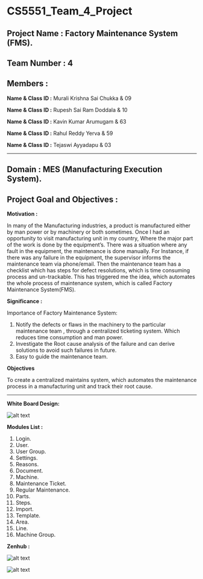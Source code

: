 # CS5551_Team_4_Project

## Project Name : Factory Maintenance System (FMS).

## Team Number : 4

## Members :

**Name & Class ID :** Murali Krishna Sai Chukka & 09

**Name & Class ID :** Rupesh Sai Ram Doddala & 10

**Name & Class ID :** Kavin Kumar Arumugam & 63

**Name & Class ID :** Rahul Reddy Yerva & 59

**Name & Class ID :** Tejaswi Ayyadapu & 03


---

**Domain :** MES (Manufacturing Execution System).
---

## Project Goal and Objectives :

**Motivation :**

In many of the Manufacturing industries, a product is manufactured either by man power or by machinery or both sometimes. Once I had an opportunity to visit manufacturing unit in my country, Where the major part of the work is done by the equipment’s. There was a situation where any fault in the equipment, the maintenance is done manually. For Instance, if there was any failure in the equipment, the supervisor informs the maintenance team via phone/email. Then the maintenance team has a checklist which has steps for defect resolutions, which is time consuming process and un-trackable. This has triggered me the idea, which automates the whole process of maintenance system, which is called Factory Maintenance System(FMS).

**Significance :**

Importance of Factory Maintenance System:

1.	Notify the defects or flaws in the machinery to the particular maintenance team , through a centralized ticketing system. Which         reduces time consumption and man power.
2.	Investigate the Root cause analysis of the failure and can derive solutions to avoid such failures in future.
3.	Easy to guide the maintenance team.


**Objectives**

To create a centralized maintains  system, which automates the maintenance process in a manufacturing unit and track their root cause.

---


**White Board Design:**

![alt text](https://github.com/chkrish9/CS5551_Team_4_Project/blob/master/Design/Design_Modules.jpg "Design")

**Modules List :**

1. Login. 
2. User.
3. User Group.
4. Settings.
5. Reasons.
6. Document.
7. Machine.
8. Maintenance Ticket.
9. Regular Maintenance.
10. Parts.
11. Steps.
12. Import.
13. Template.
14. Area.
15. Line.
16. Machine Group.

**Zenhub :**

![alt text](https://github.com/chkrish9/CS5551_Team_4_Project/blob/master/Documentation/Zenhub.PNG "Zenhub")

![alt text](https://github.com/chkrish9/CS5551_Team_4_Project/blob/master/Documentation/Brundown.PNG "Brundown")

